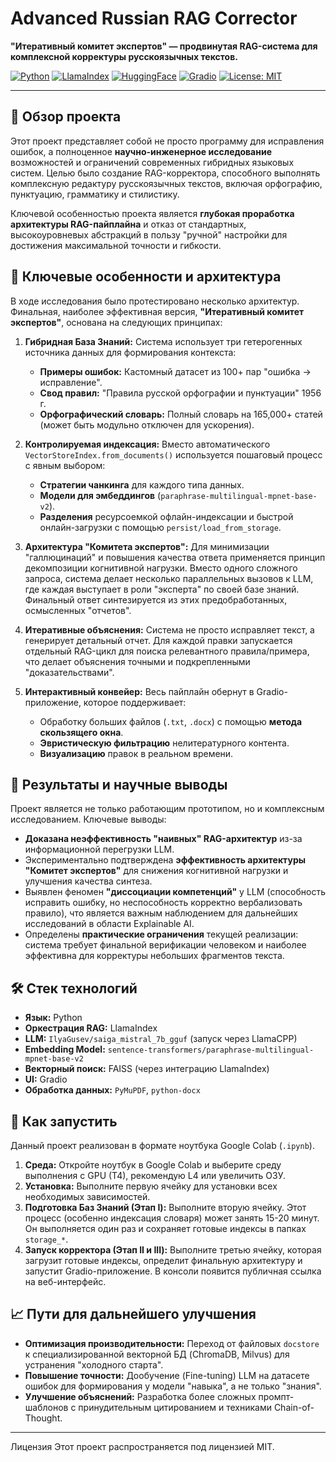 # Advanced Russian RAG Corrector

**"Итеративный комитет экспертов" — продвинутая RAG-система для комплексной корректуры русскоязычных текстов.**

[![Python](https://img.shields.io/badge/Python-3.10%2B-blue.svg)](https://www.python.org/downloads/)
[![LlamaIndex](https://img.shields.io/badge/LlamaIndex-0.10.12-blueviolet)](https://www.llamaindex.ai/)
[![HuggingFace](https://img.shields.io/badge/%F0%9F%A4%97%20Hugging%20Face-Models-orange)](https://huggingface.co/)
[![Gradio](https://img.shields.io/badge/Gradio-UI-yellowgreen)](https://www.gradio.app/)
[![License: MIT](https://img.shields.io/badge/License-MIT-green.svg)](https://opensource.org/licenses/MIT)

---

## 📖 Обзор проекта

Этот проект представляет собой не просто программу для исправления ошибок, а полноценное **научно-инженерное исследование** возможностей и ограничений современных гибридных языковых систем. Целью было создание RAG-корректора, способного выполнять комплексную редактуру русскоязычных текстов, включая орфографию, пунктуацию, грамматику и стилистику.

Ключевой особенностью проекта является **глубокая проработка архитектуры RAG-пайплайна** и отказ от стандартных, высокоуровневых абстракций в пользу "ручной" настройки для достижения максимальной точности и гибкости.


## 🚀 Ключевые особенности и архитектура

В ходе исследования было протестировано несколько архитектур. Финальная, наиболее эффективная версия, **"Итеративный комитет экспертов"**, основана на следующих принципах:

1.  **Гибридная База Знаний:** Система использует три гетерогенных источника данных для формирования контекста:
    *   **Примеры ошибок:** Кастомный датасет из 100+ пар "ошибка → исправление".
    *   **Свод правил:** "Правила русской орфографии и пунктуации" 1956 г.
    *   **Орфографический словарь:** Полный словарь на 165,000+ статей (может быть модульно отключен для ускорения).

2.  **Контролируемая индексация:** Вместо автоматического `VectorStoreIndex.from_documents()` используется пошаговый процесс с явным выбором:
    *   **Стратегии чанкинга** для каждого типа данных.
    *   **Модели для эмбеддингов** (`paraphrase-multilingual-mpnet-base-v2`).
    *   **Разделения** ресурсоемкой офлайн-индексации и быстрой онлайн-загрузки с помощью `persist/load_from_storage`.

3.  **Архитектура "Комитета экспертов":** Для минимизации "галлюцинаций" и повышения качества ответа применяется принцип декомпозиции когнитивной нагрузки. Вместо одного сложного запроса, система делает несколько параллельных вызовов к LLM, где каждая выступает в роли "эксперта" по своей базе знаний. Финальный ответ синтезируется из этих предобработанных, осмысленных "отчетов".

4.  **Итеративные объяснения:** Система не просто исправляет текст, а генерирует детальный отчет. Для каждой правки запускается отдельный RAG-цикл для поиска релевантного правила/примера, что делает объяснения точными и подкрепленными "доказательствами".

5.  **Интерактивный конвейер:** Весь пайплайн обернут в Gradio-приложение, которое поддерживает:
    *   Обработку больших файлов (`.txt`, `.docx`) с помощью **метода скользящего окна**.
    *   **Эвристическую фильтрацию** нелитературного контента.
    *   **Визуализацию** правок в реальном времени.

## 🔬 Результаты и научные выводы

Проект является не только работающим прототипом, но и комплексным исследованием. Ключевые выводы:

*   **Доказана неэффективность "наивных" RAG-архитектур** из-за информационной перегрузки LLM.
*   Экспериментально подтверждена **эффективность архитектуры "Комитет экспертов"** для снижения когнитивной нагрузки и улучшения качества синтеза.
*   Выявлен феномен **"диссоциации компетенций"** у LLM (способность исправить ошибку, но неспособность корректно вербализовать правило), что является важным наблюдением для дальнейших исследований в области Explainable AI.
*   Определены **практические ограничения** текущей реализации: система требует финальной верификации человеком и наиболее эффективна для корректуры небольших фрагментов текста.

## 🛠️ Стек технологий

*   **Язык:** Python
*   **Оркестрация RAG:** LlamaIndex
*   **LLM:** `IlyaGusev/saiga_mistral_7b_gguf` (запуск через LlamaCPP)
*   **Embedding Model:** `sentence-transformers/paraphrase-multilingual-mpnet-base-v2`
*   **Векторный поиск:** FAISS (через интеграцию LlamaIndex)
*   **UI:** Gradio
*   **Обработка данных:** `PyMuPDF`, `python-docx`

## 🚀 Как запустить

Данный проект реализован в формате ноутбука Google Colab (`.ipynb`).

1.  **Среда:** Откройте ноутбук в Google Colab и выберите среду выполнения с GPU (T4), рекомендую L4 или увеличить ОЗУ.
2.  **Установка:** Выполните первую ячейку для установки всех необходимых зависимостей.
3.  **Подготовка Баз Знаний (Этап I):** Выполните вторую ячейку. Этот процесс (особенно индексация словаря) может занять 15-20 минут. Он выполняется один раз и сохраняет готовые индексы в папках `storage_*`.
4.  **Запуск корректора (Этап II и III):** Выполните третью ячейку, которая загрузит готовые индексы, определит финальную архитектуру и запустит Gradio-приложение. В консоли появится публичная ссылка на веб-интерфейс.

## 📈 Пути для дальнейшего улучшения

*   **Оптимизация производительности:** Переход от файловых `docstore` к специализированной векторной БД (ChromaDB, Milvus) для устранения "холодного старта".
*   **Повышение точности:** Дообучение (Fine-tuning) LLM на датасете ошибок для формирования у модели "навыка", а не только "знания".
*   **Улучшение объяснений:** Разработка более сложных промпт-шаблонов с принудительным цитированием и техниками Chain-of-Thought.

---
Лицензия
Этот проект распространяется под лицензией MIT.
